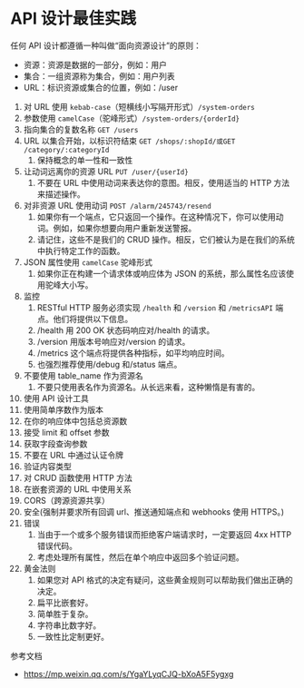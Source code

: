 # API 设计最佳实践

任何 API 设计都遵循一种叫做“面向资源设计”的原则：

- 资源：资源是数据的一部分，例如：用户
- 集合：一组资源称为集合，例如：用户列表
- URL：标识资源或集合的位置，例如：/user

1. 对 URL 使用 `kebab-case`（短横线小写隔开形式）`/system-orders`
2. 参数使用 `camelCase`（驼峰形式）`/system-orders/{orderId}`
3. 指向集合的复数名称 `GET /users`
4. URL 以集合开始，以标识符结束 `GET /shops/:shopId/或GET /category/:categoryId`
   1. 保持概念的单一性和一致性
5. 让动词远离你的资源 URL `PUT /user/{userId}`
   1. 不要在 URL 中使用动词来表达你的意图。相反，使用适当的 HTTP 方法来描述操作。
6. 对非资源 URL 使用动词 `POST /alarm/245743/resend`
   1. 如果你有一个端点，它只返回一个操作。在这种情况下，你可以使用动词。例如，如果你想要向用户重新发送警报。
   2. 请记住，这些不是我们的 CRUD 操作。相反，它们被认为是在我们的系统中执行特定工作的函数。
7. JSON 属性使用 `camelCase` 驼峰形式
   1. 如果你正在构建一个请求体或响应体为 JSON 的系统，那么属性名应该使用驼峰大小写。
8. 监控
   1. RESTful HTTP 服务必须实现 `/health` 和 `/version` 和 `/metricsAPI` 端点。他们将提供以下信息。
   2. /health 用 200 OK 状态码响应对/health 的请求。
   3. /version 用版本号响应对/version 的请求。
   4. /metrics 这个端点将提供各种指标，如平均响应时间。
   5. 也强烈推荐使用/debug 和/status 端点。
9. 不要使用 table_name 作为资源名
   1. 不要只使用表名作为资源名。从长远来看，这种懒惰是有害的。
10. 使用 API 设计工具
11. 使用简单序数作为版本
12. 在你的响应体中包括总资源数
13. 接受 limit 和 offset 参数
14. 获取字段查询参数
15. 不要在 URL 中通过认证令牌
16. 验证内容类型
17. 对 CRUD 函数使用 HTTP 方法
18. 在嵌套资源的 URL 中使用关系
19. CORS（跨源资源共享）
20. 安全(强制并要求所有回调 url、推送通知端点和 webhooks 使用 HTTPS。)
21. 错误
    1. 当由于一个或多个服务错误而拒绝客户端请求时，一定要返回 4xx HTTP 错误代码。
    2. 考虑处理所有属性，然后在单个响应中返回多个验证问题。
22. 黄金法则
    1. 如果您对 API 格式的决定有疑问，这些黄金规则可以帮助我们做出正确的决定。
    2. 扁平比嵌套好。
    3. 简单胜于复杂。
    4. 字符串比数字好。
    5. 一致性比定制更好。

参考文档

- https://mp.weixin.qq.com/s/YgaYLyqCJQ-bXoA5F5ygxg
